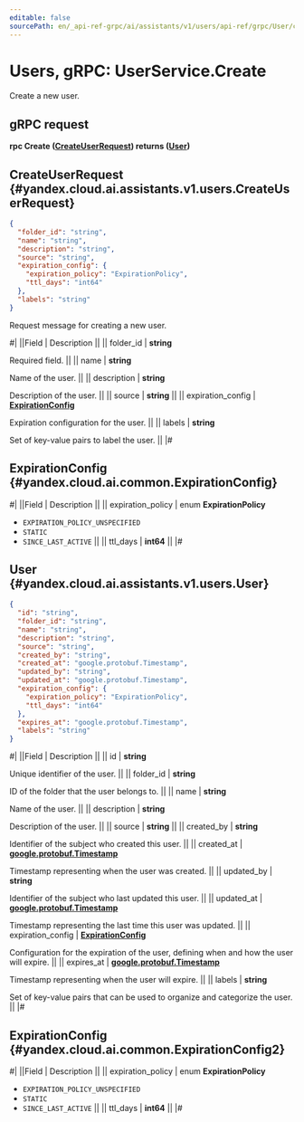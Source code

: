 ```yaml
---
editable: false
sourcePath: en/_api-ref-grpc/ai/assistants/v1/users/api-ref/grpc/User/create.md
---
```


# Users, gRPC: UserService.Create

Create a new user.

## gRPC request

**rpc Create ([CreateUserRequest](#yandex.cloud.ai.assistants.v1.users.CreateUserRequest)) returns ([User](#yandex.cloud.ai.assistants.v1.users.User))**

## CreateUserRequest {#yandex.cloud.ai.assistants.v1.users.CreateUserRequest}

```json
{
  "folder_id": "string",
  "name": "string",
  "description": "string",
  "source": "string",
  "expiration_config": {
    "expiration_policy": "ExpirationPolicy",
    "ttl_days": "int64"
  },
  "labels": "string"
}
```

Request message for creating a new user.

#|
||Field | Description ||
|| folder_id | **string**

Required field.  ||
|| name | **string**

Name of the user. ||
|| description | **string**

Description of the user. ||
|| source | **string** ||
|| expiration_config | **[ExpirationConfig](#yandex.cloud.ai.common.ExpirationConfig)**

Expiration configuration for the user. ||
|| labels | **string**

Set of key-value pairs to label the user. ||
|#

## ExpirationConfig {#yandex.cloud.ai.common.ExpirationConfig}

#|
||Field | Description ||
|| expiration_policy | enum **ExpirationPolicy**

- `EXPIRATION_POLICY_UNSPECIFIED`
- `STATIC`
- `SINCE_LAST_ACTIVE` ||
|| ttl_days | **int64** ||
|#

## User {#yandex.cloud.ai.assistants.v1.users.User}

```json
{
  "id": "string",
  "folder_id": "string",
  "name": "string",
  "description": "string",
  "source": "string",
  "created_by": "string",
  "created_at": "google.protobuf.Timestamp",
  "updated_by": "string",
  "updated_at": "google.protobuf.Timestamp",
  "expiration_config": {
    "expiration_policy": "ExpirationPolicy",
    "ttl_days": "int64"
  },
  "expires_at": "google.protobuf.Timestamp",
  "labels": "string"
}
```

#|
||Field | Description ||
|| id | **string**

Unique identifier of the user. ||
|| folder_id | **string**

ID of the folder that the user belongs to. ||
|| name | **string**

Name of the user. ||
|| description | **string**

Description of the user. ||
|| source | **string** ||
|| created_by | **string**

Identifier of the subject who created this user. ||
|| created_at | **[google.protobuf.Timestamp](https://developers.google.com/protocol-buffers/docs/reference/google.protobuf#timestamp)**

Timestamp representing when the user was created. ||
|| updated_by | **string**

Identifier of the subject who last updated this user. ||
|| updated_at | **[google.protobuf.Timestamp](https://developers.google.com/protocol-buffers/docs/reference/google.protobuf#timestamp)**

Timestamp representing the last time this user was updated. ||
|| expiration_config | **[ExpirationConfig](#yandex.cloud.ai.common.ExpirationConfig2)**

Configuration for the expiration of the user, defining when and how the user will expire. ||
|| expires_at | **[google.protobuf.Timestamp](https://developers.google.com/protocol-buffers/docs/reference/google.protobuf#timestamp)**

Timestamp representing when the user will expire. ||
|| labels | **string**

Set of key-value pairs that can be used to organize and categorize the user. ||
|#

## ExpirationConfig {#yandex.cloud.ai.common.ExpirationConfig2}

#|
||Field | Description ||
|| expiration_policy | enum **ExpirationPolicy**

- `EXPIRATION_POLICY_UNSPECIFIED`
- `STATIC`
- `SINCE_LAST_ACTIVE` ||
|| ttl_days | **int64** ||
|#